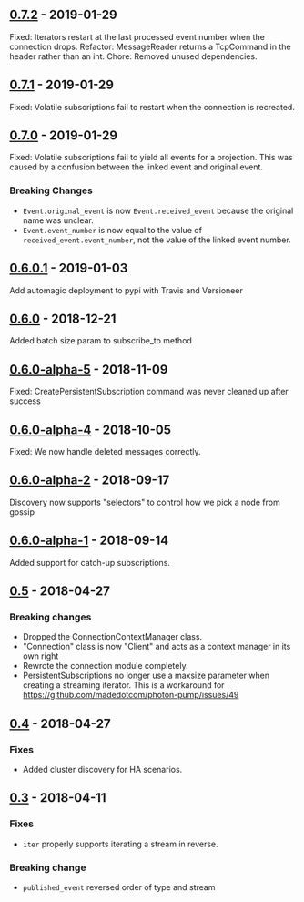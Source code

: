 ## [0.7.2] - 2019-01-29
Fixed: Iterators restart at the last processed event number when the connection drops.
Refactor: MessageReader returns a TcpCommand in the header rather than an int.
Chore: Removed unused dependencies.

## [0.7.1] - 2019-01-29
Fixed: Volatile subscriptions fail to restart when the connection is recreated.

## [0.7.0] - 2019-01-29
Fixed: Volatile subscriptions fail to yield all events for a projection.
This was caused by a confusion between the linked event and original event.

### Breaking Changes
 - `Event.original_event` is now `Event.received_event` because the original name was unclear.
 - `Event.event_number` is now equal to the value of `received_event.event_number`, not the value of the linked event number.

## [0.6.0.1] - 2019-01-03
Add automagic deployment to pypi with Travis and Versioneer

## [0.6.0] - 2018-12-21
Added batch size param to subscribe_to method

## [0.6.0-alpha-5] - 2018-11-09
Fixed: CreatePersistentSubscription command was never cleaned up after success

## [0.6.0-alpha-4] - 2018-10-05
Fixed: We now handle deleted messages correctly.

## [0.6.0-alpha-2] - 2018-09-17
Discovery now supports "selectors" to control how we pick a node from gossip

## [0.6.0-alpha-1] - 2018-09-14
Added support for catch-up subscriptions.

## [0.5] - 2018-04-27
### Breaking changes
- Dropped the ConnectionContextManager class.
- "Connection" class is now "Client" and acts as a context manager in its own right
- Rewrote the connection module completely.
- PersistentSubscriptions no longer use a maxsize parameter when creating a streaming iterator. This is a workaround for https://github.com/madedotcom/photon-pump/issues/49

## [0.4] - 2018-04-27
### Fixes
- Added cluster discovery for HA scenarios.

## [0.3] - 2018-04-11
### Fixes
- `iter` properly supports iterating a stream in reverse.
### Breaking change
- `published_event` reversed order of type and stream


[0.7.2]: https://github.com/madedotcom/photon-pump/compare/v0.7.1..v0.7.2
[0.7.1]: https://github.com/madedotcom/photon-pump/compare/v0.7.0..v0.7.1
[0.7.0]: https://github.com/madedotcom/photon-pump/compare/v0.6.0.1..v0.7.0
[0.6.0.1]: https://github.com/madedotcom/photon-pump/compare/v0.6.0..v0.6.0.1
[0.6.0]: https://github.com/madedotcom/photon-pump/compare/v0.6.0-alpha-5..v0.6.0
[0.6.0-alpha-5]: https://github.com/madedotcom/photon-pump/compare/v0.6.0-alpha-4..v0.6.0-alpha-5
[0.6.0-alpha-4]: https://github.com/madedotcom/photon-pump/compare/v0.6.0-alpha-2..v0.6.0-alpha-4
[0.6.0-alpha-2]: https://github.com/madedotcom/photon-pump/compare/v0.6.0-alpha-1..v0.6.0-alpha-2
[0.6.0-alpha-2]: https://github.com/madedotcom/photon-pump/compare/v0.6.0-alpha-1..v0.6.0-alpha-2
[0.6.0-alpha-1]: https://github.com/madedotcom/photon-pump/compare/v0.5.0..v0.6.0-alpha-1
[0.5]: https://github.com/madedotcom/photon-pump/compare/v0.4.0..v0.5.0
[0.4]: https://github.com/madedotcom/photon-pump/compare/v0.3.0..v0.4.0
[0.3]: https://github.com/madedotcom/photon-pump/compare/v0.2.5..v0.3
[0.2.5]: https://github.com/madedotcom/photon-pump/compare/v0.2.4..v0.2.5
